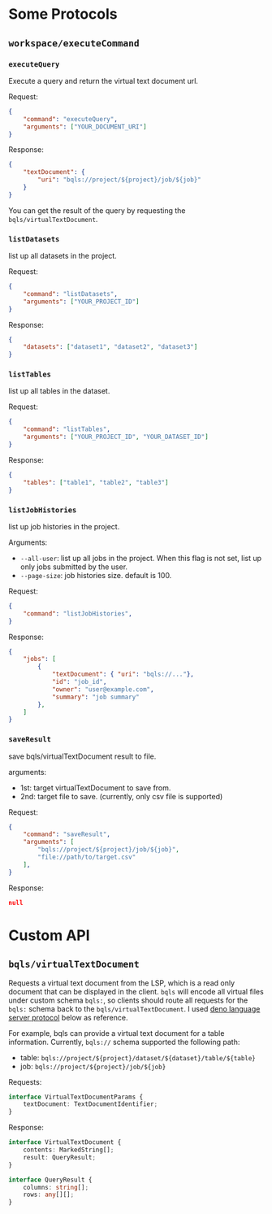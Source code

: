 # Some Protocols

## `workspace/executeCommand`

### `executeQuery`

Execute a query and return the virtual text document url.

Request:

```json
{
    "command": "executeQuery",
    "arguments": ["YOUR_DOCUMENT_URI"]
}
```

Response:

```json
{
    "textDocument": {
        "uri": "bqls://project/${project}/job/${job}"
    }
}
```

You can get the result of the query by requesting the `bqls/virtualTextDocument`.

### `listDatasets`

list up all datasets in the project.

Request:

```json
{
    "command": "listDatasets",
    "arguments": ["YOUR_PROJECT_ID"]
}
```

Response:

```json
{
    "datasets": ["dataset1", "dataset2", "dataset3"]
}
```

### `listTables`

list up all tables in the dataset.

Request:

```json
{
    "command": "listTables",
    "arguments": ["YOUR_PROJECT_ID", "YOUR_DATASET_ID"]
}
```

Response:

```json
{
    "tables": ["table1", "table2", "table3"]
}
```

### `listJobHistories`

list up job histories in the project.

Arguments:

* `--all-user`: list up all jobs in the project. When this flag is not set, list up only jobs submitted by the user.
* `--page-size`: job histories size. default is 100.

Request:

```json
{
    "command": "listJobHistories",
}
```

Response:

```json
{
    "jobs": [
        {
            "textDocument": { "uri": "bqls://..."},
            "id": "job_id",
            "owner": "user@example.com",
            "summary": "job summary"
        },
    ]
}
```

### `saveResult`

save bqls/virtualTextDocument result to file.

arguments:

* 1st: target virtualTextDocument to save from.
* 2nd: target file to save. (currently, only csv file is supported)

Request:

```json
{
    "command": "saveResult",
    "arguments": [
        "bqls://project/${project}/job/${job}",
        "file://path/to/target.csv"
    ],
}
```

Response:

```json
null
```


# Custom API

## `bqls/virtualTextDocument`

Requests a virtual text document from the LSP, which is a read only document that can be displayed in the client.
`bqls` will encode all virtual files under custom schema `bqls:`, so clients should route all requests for the `bqls:` schema back to the `bqls/virtualTextDocument`.
I used [deno language server protocol](https://docs.deno.com/runtime/manual/advanced/language_server/overview) below as reference.

For example, bqls can provide a virtual text document for a table information.
Currently, `bqls://` schema supported the following path:

* table: `bqls://project/${project}/dataset/${dataset}/table/${table}`
* job: `bqls://project/${project}/job/${job}`

Requests:

```ts
interface VirtualTextDocumentParams {
    textDocument: TextDocumentIdentifier;
}
```

Response:

```ts
interface VirtualTextDocument {
    contents: MarkedString[];
    result: QueryResult;
}

interface QueryResult {
    columns: string[];
    rows: any[][];
}
```
